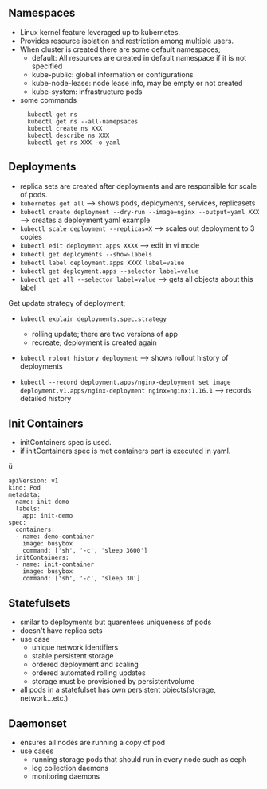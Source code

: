 ## Namespaces

* Linux kernel feature leveraged up to kubernetes.
* Provides resource isolation and restriction among multiple users.
* When cluster is created there are some default namespaces;
	* default: All resources are created in default namespace if it is not specified
	* kube-public: global information or configurations
	* kube-node-lease: node lease info, may be empty or not created
	* kube-system: infrastructure pods
* some commands
	``` 
      kubectl get ns
	  kubectl get ns --all-namepsaces
	  kubectl create ns XXX
	  kubectl describe ns XXX
	  kubectl get ns XXX -o yaml
    ```
## Deployments

* replica sets are created after deployments and are responsible for scale of pods.
* `kubernetes get all` --> shows pods, deployments, services, replicasets
* `kubectl create deployment --dry-run --image=nginx --output=yaml XXX` --> creates a deployment yaml example
* `kubectl scale deployment --replicas=X` --> scales out deployment to 3 copies
* `kubectl edit deployment.apps XXXX` --> edit in vi mode
* `kubectl get deployments --show-labels`
* `kubectl label deployment.apps XXXX label=value`
* `kubectl get deployment.apps --selector label=value`
* `kubectl get all --selector label=value` --> gets all objects about this label

Get update strategy of deployment;

* `kubectl explain deployments.spec.strategy`
	* rolling update; there are two versions of app
	* recreate; deployment is created again
	
* `kubectl rolout history deployment` --> shows rollout history of deployments
* `kubectl --record deployment.apps/nginx-deployment set image deployment.v1.apps/nginx-deployment nginx=nginx:1.16.1` --> records detailed history

## Init Containers

* initContainers spec is used.
* if initContainers spec is met containers part is executed in yaml.

ü
```
apiVersion: v1
kind: Pod
metadata:
  name: init-demo
  labels: 
    app: init-demo
spec:
  containers:
  - name: demo-container
    image: busybox
    command: ['sh', '-c', 'sleep 3600']
  initContainers:
  - name: init-container
    image: busybox
    command: ['sh', '-c', 'sleep 30']
```

## Statefulsets

* smilar to deployments but quarentees uniqueness of pods
* doesn't have replica sets
* use case
	* unique network identifiers
	* stable persistent storage
	* ordered deployment and scaling
	* ordered automated rolling updates
	* storage must be provisioned by persistentvolume
* all pods in a statefulset has own persistent objects(storage, network...etc.)

## Daemonset

* ensures all nodes are running a copy of pod
* use cases
	* running storage pods that should run in every node such as ceph
	* log collection daemons 
	* monitoring daemons
	

